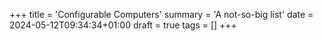 +++
title = 'Configurable Computers'
summary = 'A not-so-big list'
date = 2024-05-12T09:34:34+01:00
draft = true
tags = []
+++
